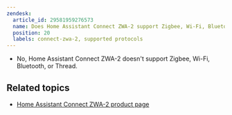 ```yaml
---
zendesk:
  article_id: 29581959276573
  name: Does Home Assistant Connect ZWA-2 support Zigbee, Wi-Fi, Bluetooth, or Thread?
  position: 20
  labels: connect-zwa-2, supported protocols
---
```


- No, Home Assistant Connect ZWA-2 doesn't support Zigbee, Wi-Fi, Bluetooth, or Thread.

## Related topics

- [Home Assistant Connect ZWA-2 product page](https://www.home-assistant.io/connect/zwa-2/)
